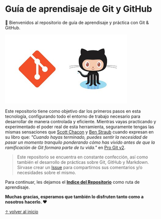 # Guía de aprendisaje de Git y GitHub

:wave: Bienvenidos al repositorio de guía de aprendisaje y práctica con Git & GitHub.

![GitHub loves Git](img/github-loves-git.jpg)

Este repositorio tiene como objetivo dar los primeros pasos en esta tecnología, configurando todo el entorno de trabajo necesario para desarrollar de manera controlada y eficiente. Mientras vayas practicando y experimentado el poder real de esta herramienta, seguramente tengas las mismas sensaciones que [Scott Chacon](https://github.com/schacon) y [Ben Straub](https://github.com/ben) cuando expresan en su libro que: _"Cuando hayas terminado, puedes sentir la necesidad de pasar un momento tranquilo ponderando cómo has vivido antes de que la ramificación de Git formara parte de tu vida."_ en [Pro Git v2](https://github.com/progit/progit2-es).
> Este repositorio se encuentra en constante confección, así como también el desarrollo de prácticas sobre Git, GitHub y Markdown. Sírvase crear un [Issue](https://github.com/novocap/git-documentation/issues/new) para compartirnos sus comentarios y/o necesidades sobre el mismo.

Para continuar, les dejamos el [__Indice del Repositorio__](docs/SUMMARY.md) como ruta de aprendisaje.

__Muchas gracias, esperamos que también lo disfruten tanto como a nosotros hacerlo. :heart:__

[🡡 volver al inicio](#Guía-de-aprendisaje-de-Git-y-GitHub)